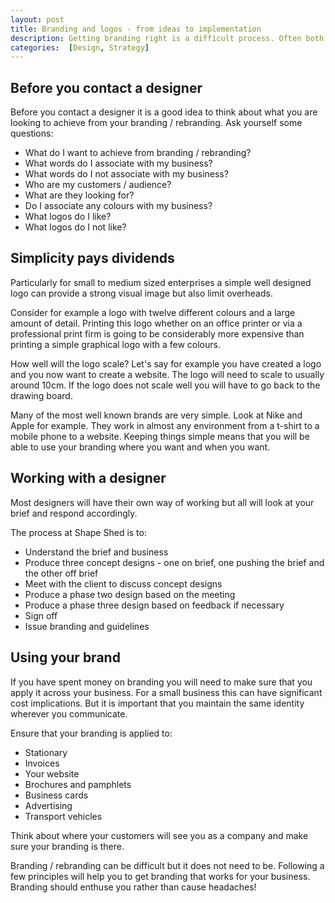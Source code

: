 ```yaml
--- 
layout: post
title: Branding and logos - from ideas to implementation
description: Getting branding right is a difficult process. Often both clients and designers fail to understand what each party needs or is looking for. This article seeks to give some advice on how to issue a brief and issues to consider for small to medium sized enterprises.
categories:  [Design, Strategy]
---
```

## Before you contact a designer

Before you contact a designer it is a good idea to think about what you are looking to achieve from your branding / rebranding. Ask yourself some questions:

*   What do I want to achieve from branding / rebranding?
*   What words do I associate with my business?
*   What words do I not associate with my business?
*   Who are my customers / audience?
*   What are they looking for?
*   Do I associate any colours with my business?
*   What logos do I like?
*   What logos do I not like?

## Simplicity pays dividends

Particularly for small to medium sized enterprises a simple well designed logo can provide a strong visual image but also limit overheads.

Consider for example a logo with twelve different colours and a large amount of detail. Printing this logo whether on an office printer or via a professional print firm is going to be considerably more expensive than printing a simple graphical logo with a few colours. 

How well will the logo scale? Let's say for example you have created a logo and you now want to create a website. The logo will need to scale to usually around 10cm. If the logo does not scale well you will have to go back to the drawing board.

Many of the most well known brands are very simple. Look at Nike and Apple for example. They work in almost any environment from a t-shirt to a mobile phone to a website. Keeping things simple means that you will be able to use your branding where you want and when you want.

## Working with a designer

Most designers will have their own way of working but all will look at your brief and respond accordingly. 

The process at Shape Shed is to:

*   Understand the brief and business
*   Produce three concept designs - one on brief, one pushing the brief and the other off brief
*   Meet with the client to discuss concept designs
*   Produce a phase two design based on the meeting
*   Produce a phase three design based on feedback if necessary
*   Sign off
*   Issue branding and guidelines

## Using your brand

If you have spent money on branding you will need to make sure that you apply it across your business. For a small business this can have significant cost implications. But it is important that you maintain the same identity wherever you communicate.

Ensure that your branding is applied to:

*   Stationary
*   Invoices
*   Your website
*   Brochures and pamphlets
*   Business cards
*   Advertising
*   Transport vehicles

Think about where your customers will see you as a company and make sure your branding is there.

Branding / rebranding can be difficult but it does not need to be. Following a few principles will help you to get branding that works for your business. Branding should enthuse you rather than cause headaches!
